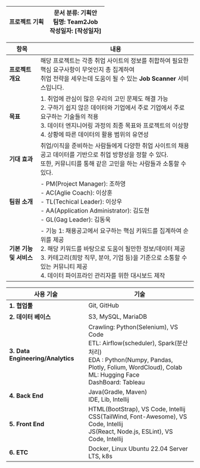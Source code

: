|**프로젝트 기획** | **문서 분류**: 기획안 <br> **팀명**: Team2Job <br> **작성일자**: [작성일자] |
|---------------------|-------------------------------------------------------------------------|


| **항목**                  | **내용**                                                                                        |
|---------------------------|--------------------------------------------------------------------------------------------------|
| **프로젝트 개요**         | 해당 프로젝트는 각종 취업 사이트의 정보를 취합하여 필요한 핵심 요구사항이 무엇인지 총 집계하여 <br> 취업 전략을 세우는데 도움이 될 수 있는 **Job Scanner** 서비스입니다.                                                                            |
| **목표**                  | 1. 취업에 관심이 많은 우리의 고민 문제도 해결 가능 <br> 2. 구하기 쉽지 않은 데이터와 기업에서 주로 기업에서 주로 요구하는 기술들의 적용 <br> 3. 데이터 엔지니어링 과정의 최종 목표와 프로젝트의 이상향 <br> 4. 상황에 따른 데이터의 활용 범위의 유연성          |
| **기대 효과**             | 취업/이직을 준비하는 사람들에게 다양한 취업 사이트의 채용 공고 데이터를 기반으로 취업 방향성을 정할 수 있다. <br> 또한, 커뮤니티를 통해 같은 고민을 하는 사람들과 소통할 수 있다. |
| **팀원 소개**             | - PM(Project Manager): 조하영 <br> - AC(Aglie Coach): 이상훈 <br> - TL(Techical Leader): 이상우 <br> - AA(Application Administrator): 김도현 <br> - GL(Gag Leader): 김동욱 |
| **기본 기능 및 서비스**   | - 기능 1: 채용공고에서 요구하는 핵심 키워드를 집계하여 순위를 제공  <br> 2. 해당 키워드를 바탕으로 도움이 될만한 정보/데이터 제공 <br> 3. 카테고리(희망 직무, 분야, 기업 등)을 기준으로 소통할 수 있는 커뮤니티 제공 <br> 4. 데이터 파이프라인 관리자를 위한 대시보드 제작          |

| **사용 기술**                       | **기술**                                |
|-------------------------------------|-----------------------------------------|
| **1. 협업툴**                       | Git, GitHub                             |
| **2. 데이터 베이스**                | S3, MySQL, MariaDB                      |
| **3. Data Engineering/Analytics**   | Crawling: Python(Selenium), VS Code <br> ETL: Airflow(scheduler), Spark(분산 처리) <br> EDA : Python(Numpy, Pandas, Plotly, Folium, WordCloud), Colab  <br> ML: Hugging Face <br> DashBoard: Tableau |
| **4. Back End**                     | Java(Gradle, Maven) <br> IDE, Lib, Intellij |
| **5. Front End**                    | HTML(BootStrap), VS Code, Intellij <br> CSS(TailWind, Font-Awesome), VS Code, Intellij <br> JS(React, Node.js, ESLint), VS Code, Intellij  |
| **6. ETC**                          | Docker, Linux Ubuntu 22.04 Server LTS, k8s  |
